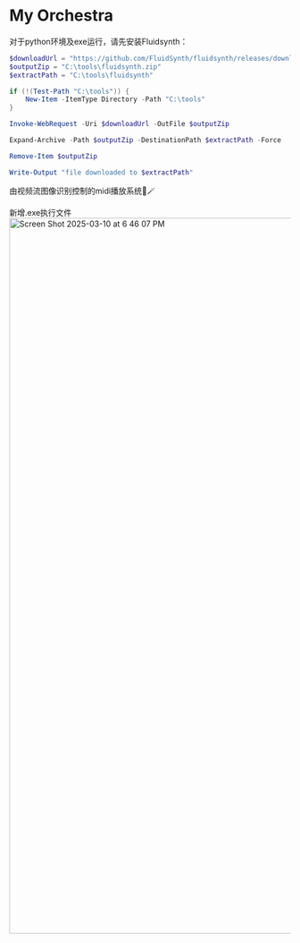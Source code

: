 # My Orchestra
对于python环境及exe运行，请先安装Fluidsynth：


```powershell
$downloadUrl = "https://github.com/FluidSynth/fluidsynth/releases/download/v2.4.4/fluidsynth-2.4.4-win10-x64.zip"
$outputZip = "C:\tools\fluidsynth.zip"
$extractPath = "C:\tools\fluidsynth"

if (!(Test-Path "C:\tools")) {
    New-Item -ItemType Directory -Path "C:\tools"
}

Invoke-WebRequest -Uri $downloadUrl -OutFile $outputZip

Expand-Archive -Path $outputZip -DestinationPath $extractPath -Force

Remove-Item $outputZip

Write-Output "file downloaded to $extractPath"
```

由视频流图像识别控制的midi播放系统🤏🪄

新增.exe执行文件
<img width="1280" alt="Screen Shot 2025-03-10 at 6 46 07 PM" src="https://github.com/user-attachments/assets/9f3439c8-0480-4b59-bcaf-55868248756d" />



